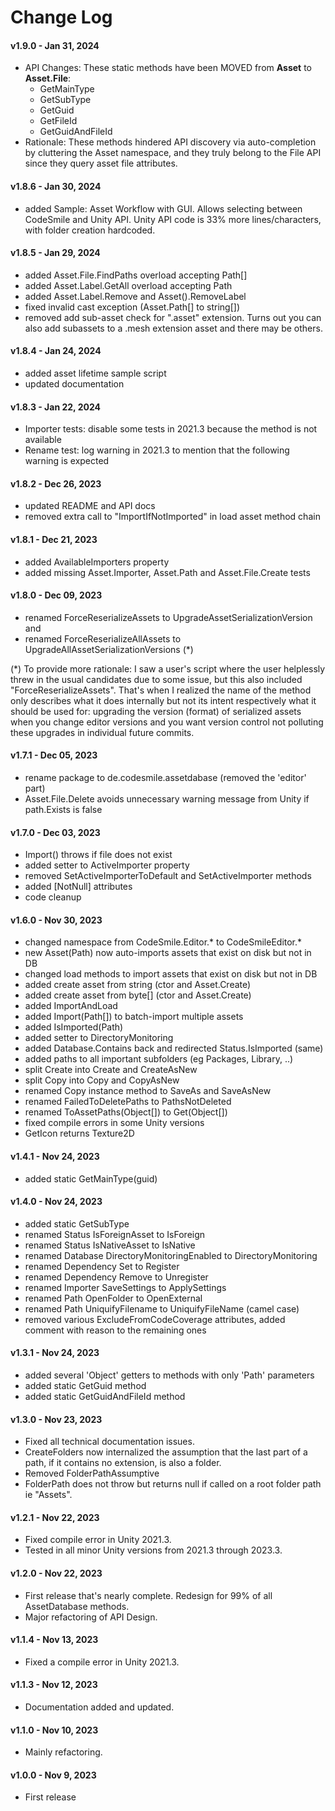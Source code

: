 # Change Log

#### v1.9.0 - Jan 31, 2024

- API Changes: These static methods have been MOVED from **Asset** to **Asset.File**:
  - GetMainType
  - GetSubType
  - GetGuid
  - GetFileId
  - GetGuidAndFileId
- Rationale: These methods hindered API discovery via auto-completion by cluttering the Asset namespace, and they truly belong to the File API since they query asset file attributes.

#### v1.8.6 - Jan 30, 2024

- added Sample: Asset Workflow with GUI. Allows selecting between CodeSmile and Unity API. Unity API code is 33% more lines/characters, with folder creation hardcoded.

#### v1.8.5 - Jan 29, 2024

- added Asset.File.FindPaths overload accepting Path[]
- added Asset.Label.GetAll overload accepting Path
- added Asset.Label.Remove and Asset().RemoveLabel
- fixed invalid cast exception (Asset.Path[] to string[])
- removed add sub-asset check for ".asset" extension. Turns out you can also add subassets to a .mesh extension asset and there may be others.

#### v1.8.4 - Jan 24, 2024

- added asset lifetime sample script
- updated documentation

#### v1.8.3 - Jan 22, 2024

- Importer tests: disable some tests in 2021.3 because the method is not available
- Rename test: log warning in 2021.3 to mention that the following warning is expected

#### v1.8.2 - Dec 26, 2023

- updated README and API docs
- removed extra call to "ImportIfNotImported" in load asset method chain

#### v1.8.1 - Dec 21, 2023

- added AvailableImporters property
- added missing Asset.Importer, Asset.Path and Asset.File.Create tests

#### v1.8.0 - Dec 09, 2023

- renamed ForceReserializeAssets to UpgradeAssetSerializationVersion and
- renamed ForceReserializeAllAssets to UpgradeAllAssetSerializationVersions (*)

(*) To provide more rationale: I saw a user's script where the user helplessly threw in the usual candidates due to some issue, but this also included "ForceReserializeAssets". That's when I realized the name of the method only describes what it does internally but not its intent respectively what it should be used for: upgrading the version (format) of serialized assets when you change editor versions and you want version control not polluting these upgrades in individual future commits.

#### v1.7.1 - Dec 05, 2023

- rename package to de.codesmile.assetdabase (removed the 'editor' part)
- Asset.File.Delete avoids unnecessary warning message from Unity if path.Exists is false

#### v1.7.0 - Dec 03, 2023

- Import() throws if file does not exist
- added setter to ActiveImporter property
- removed SetActiveImporterToDefault and SetActiveImporter methods
- added [NotNull] attributes
- code cleanup

#### v1.6.0 - Nov 30, 2023

- changed namespace from CodeSmile.Editor.* to CodeSmileEditor.*
- new Asset(Path) now auto-imports assets that exist on disk but not in DB
- changed load methods to import assets that exist on disk but not in DB
- added create asset from string (ctor and Asset.Create)
- added create asset from byte[] (ctor and Asset.Create)
- added ImportAndLoad<T>
- added Import(Path[]) to batch-import multiple assets
- added IsImported(Path)
- added setter to DirectoryMonitoring
- added Database.Contains back and redirected Status.IsImported (same)
- added paths to all important subfolders (eg Packages, Library, ..)
- split Create into Create and CreateAsNew
- split Copy into Copy and CopyAsNew
- renamed Copy instance method to SaveAs and SaveAsNew
- renamed FailedToDeletePaths to PathsNotDeleted
- renamed ToAssetPaths(Object[]) to Get(Object[])
- fixed compile errors in some Unity versions 
- GetIcon returns Texture2D

#### v1.4.1 - Nov 24, 2023

- added static GetMainType(guid)

#### v1.4.0 - Nov 24, 2023

- added static GetSubType
- renamed Status IsForeignAsset to IsForeign
- renamed Status IsNativeAsset to IsNative
- renamed Database DirectoryMonitoringEnabled to DirectoryMonitoring
- renamed Dependency Set to Register
- renamed Dependency Remove to Unregister
- renamed Importer SaveSettings to ApplySettings
- renamed Path OpenFolder to OpenExternal
- renamed Path UniquifyFilename to UniquifyFileName (camel case)
- removed various ExcludeFromCodeCoverage attributes, added comment with reason to the remaining ones

#### v1.3.1 - Nov 24, 2023

- added several 'Object' getters to methods with only 'Path' parameters
- added static GetGuid method
- added static GetGuidAndFileId method

#### v1.3.0 - Nov 23, 2023

- Fixed all technical documentation issues.
- CreateFolders now internalized the assumption that the last part of a path, if it contains no extension, is also a folder. 
- Removed FolderPathAssumptive
- FolderPath does not throw but returns null if called on a root folder path ie "Assets".

#### v1.2.1 - Nov 22, 2023

- Fixed compile error in Unity 2021.3.
- Tested in all minor Unity versions from 2021.3 through 2023.3.

#### v1.2.0 - Nov 22, 2023

- First release that's nearly complete. Redesign for 99% of all AssetDatabase methods. 
- Major refactoring of API Design. 

#### v1.1.4 - Nov 13, 2023

- Fixed a compile error in Unity 2021.3.

#### v1.1.3 - Nov 12, 2023

- Documentation added and updated.

#### v1.1.0 - Nov 10, 2023

- Mainly refactoring.

#### v1.0.0 - Nov 9, 2023

- First release
